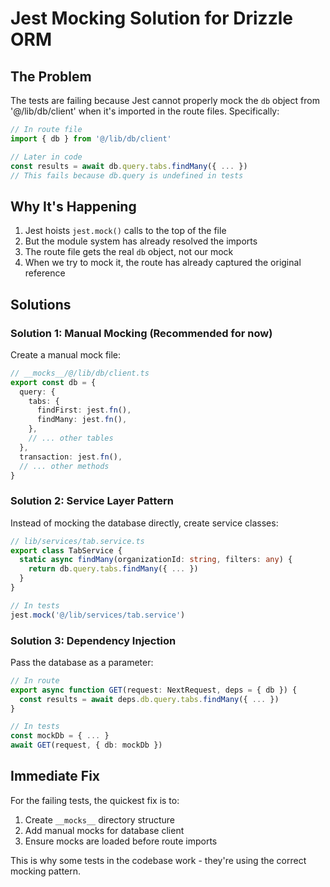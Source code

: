 # Jest Mocking Solution for Drizzle ORM

## The Problem

The tests are failing because Jest cannot properly mock the `db` object from '@/lib/db/client' when it's imported in the route files. Specifically:

```typescript
// In route file
import { db } from '@/lib/db/client'

// Later in code
const results = await db.query.tabs.findMany({ ... })
// This fails because db.query is undefined in tests
```

## Why It's Happening

1. Jest hoists `jest.mock()` calls to the top of the file
2. But the module system has already resolved the imports
3. The route file gets the real `db` object, not our mock
4. When we try to mock it, the route has already captured the original reference

## Solutions

### Solution 1: Manual Mocking (Recommended for now)

Create a manual mock file:

```typescript
// __mocks__/@/lib/db/client.ts
export const db = {
  query: {
    tabs: {
      findFirst: jest.fn(),
      findMany: jest.fn(),
    },
    // ... other tables
  },
  transaction: jest.fn(),
  // ... other methods
}
```

### Solution 2: Service Layer Pattern

Instead of mocking the database directly, create service classes:

```typescript
// lib/services/tab.service.ts
export class TabService {
  static async findMany(organizationId: string, filters: any) {
    return db.query.tabs.findMany({ ... })
  }
}

// In tests
jest.mock('@/lib/services/tab.service')
```

### Solution 3: Dependency Injection

Pass the database as a parameter:

```typescript
// In route
export async function GET(request: NextRequest, deps = { db }) {
  const results = await deps.db.query.tabs.findMany({ ... })
}

// In tests
const mockDb = { ... }
await GET(request, { db: mockDb })
```

## Immediate Fix

For the failing tests, the quickest fix is to:

1. Create `__mocks__` directory structure
2. Add manual mocks for database client
3. Ensure mocks are loaded before route imports

This is why some tests in the codebase work - they're using the correct mocking pattern.